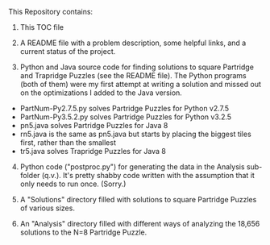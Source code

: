 This Repository contains:

1. This TOC file

2. A README file with a problem description, some helpful links, and a current status of the project.

3. Python and Java source code for finding solutions to square Partridge and Trapridge Puzzles (see the README file). The Python programs (both of them) were my first attempt at writing a solution and missed out on the optimizations I added to the Java version.
- PartNum-Py2.7.5.py solves Partridge Puzzles for Python v2.7.5
- PartNum-Py3.5.2.py solves Partridge Puzzles for Python v3.2.5
- pn5.java solves Partridge Puzzles for Java 8
- rn5.java is the same as pn5.java but starts by placing the biggest tiles first, rather than the smallest
- tr5.java solves Trapridge Puzzles for Java 8

4. Python code ("postproc.py") for generating the data in the Analysis sub-folder (q.v.). It's pretty shabby code written with the assumption that it only needs to run once. (Sorry.)

5. A "Solutions" directory filled with solutions to square Partridge Puzzles of various sizes.

6. An "Analysis" directory filled with different ways of analyzing the 18,656 solutions to the N=8 Partridge Puzzle. 





